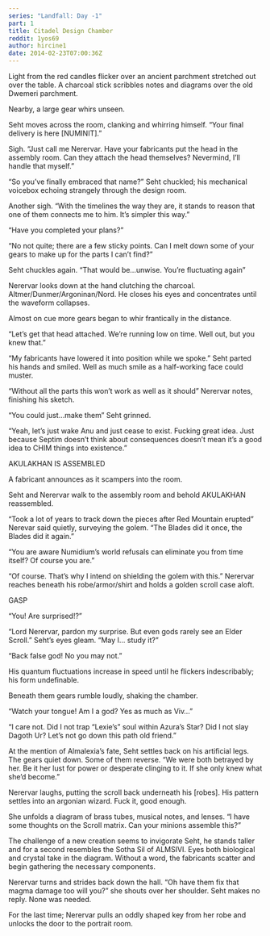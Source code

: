 ```yaml
---
series: "Landfall: Day -1"
part: 1
title: Citadel Design Chamber
reddit: 1yos69
author: hircine1
date: 2014-02-23T07:00:36Z
---
```


Light from the red candles flicker over an ancient parchment stretched out over
the table. A charcoal stick scribbles notes and diagrams over the old Dwemeri
parchment.

Nearby, a large gear whirs unseen.

Seht moves across the room, clanking and whirring himself. “Your final delivery
is here \[NUMINIT].”

Sigh. “Just call me Nerervar. Have your fabricants put the head in the assembly
room. Can they attach the head themselves? Nevermind, I’ll handle that myself.”

“So you’ve finally embraced that name?” Seht chuckled; his mechanical voicebox
echoing strangely through the design room.

Another sigh. “With the timelines the way they are, it stands to reason that one
of them connects me to him. It’s simpler this way.”

“Have you completed your plans?”

“No not quite; there are a few sticky points. Can I melt down some of your gears
to make up for the parts I can’t find?”

Seht chuckles again. “That would be…unwise. You’re fluctuating again”

Nerervar looks down at the hand clutching the charcoal.
Altmer/Dunmer/Argoninan/Nord. He closes his eyes and concentrates until the
waveform collapses.

Almost on cue more gears began to whir frantically in the distance.

“Let’s get that head attached. We’re running low on time. Well out, but you knew
that.”

“My fabricants have lowered it into position while we spoke.” Seht parted his
hands and smiled. Well as much smile as a half-working face could muster.

“Without all the parts this won’t work as well as it should” Nerervar notes,
finishing his sketch.

“You could just…make them” Seht grinned.

“Yeah, let’s just wake Anu and just cease to exist. Fucking great idea. Just
because Septim doesn’t think about consequences doesn’t mean it’s a good idea to
CHIM things into existence.”

AKULAKHAN IS ASSEMBLED

A fabricant announces as it scampers into the room.

Seht and Nerervar walk to the assembly room and behold AKULAKHAN reassembled.

“Took a lot of years to track down the pieces after Red Mountain erupted”
Nerevar said quietly, surveying the golem. “The Blades did it once, the Blades
did it again.”

“You are aware Numidium’s world refusals can eliminate you from time itself? Of
course you are.”

“Of course. That’s why I intend on shielding the golem with this.” Nerervar
reaches beneath his robe/armor/shirt and holds a golden scroll case aloft.

GASP

“You! Are surprised!?”

“Lord Nerervar, pardon my surprise. But even gods rarely see an Elder Scroll.”
Seht’s eyes gleam. “May I… study it?”

“Back false god! No you may not.”

His quantum fluctuations increase in speed until he flickers indescribably; his
form undefinable.

Beneath them gears rumble loudly, shaking the chamber.

“Watch your tongue! Am I a god? Yes as much as Viv…”

“I care not. Did I not trap “Lexie’s” soul within Azura’s Star? Did I not slay
Dagoth Ur? Let’s not go down this path old friend.”

At the mention of Almalexia’s fate, Seht settles back on his artificial legs.
The gears quiet down. Some of them reverse. “We were both betrayed by her. Be it
her lust for power or desperate clinging to it. If she only knew what she’d
become.”

Nerervar laughs, putting the scroll back underneath his \[robes]. His pattern
settles into an argonian wizard. Fuck it, good enough.

She unfolds a diagram of brass tubes, musical notes, and lenses. “I have some
thoughts on the Scroll matrix. Can your minions assemble this?”

The challenge of a new creation seems to invigorate Seht, he stands taller and
for a second resembles the Sotha Sil of ALMSIVI. Eyes both biological and
crystal take in the diagram. Without a word, the fabricants scatter and begin
gathering the necessary components.

Nerervar turns and strides back down the hall. “Oh have them fix that magma
damage too will you?” she shouts over her shoulder. Seht makes no reply. None
was needed.

For the last time; Nerervar pulls an oddly shaped key from her robe and unlocks
the door to the portrait room.

